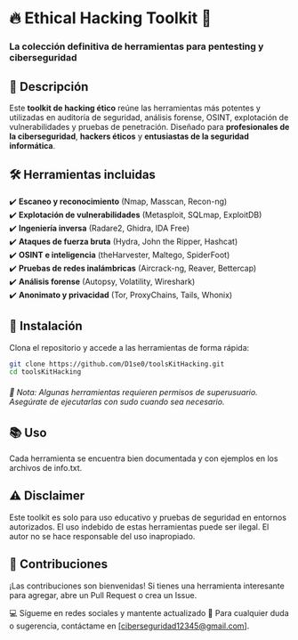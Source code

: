 # 🔥 Ethical Hacking Toolkit 🚀

### La colección definitiva de herramientas para pentesting y ciberseguridad

## 📌 Descripción
Este **toolkit de hacking ético** reúne las herramientas más potentes y utilizadas en auditoría de seguridad, análisis forense, OSINT, explotación de vulnerabilidades y pruebas de penetración. Diseñado para **profesionales de la ciberseguridad**, **hackers éticos** y **entusiastas de la seguridad informática**.

## 🛠️ Herramientas incluidas
✔️ **Escaneo y reconocimiento** (Nmap, Masscan, Recon-ng)  
✔️ **Explotación de vulnerabilidades** (Metasploit, SQLmap, ExploitDB)  
✔️ **Ingeniería inversa** (Radare2, Ghidra, IDA Free)  
✔️ **Ataques de fuerza bruta** (Hydra, John the Ripper, Hashcat)  
✔️ **OSINT e inteligencia** (theHarvester, Maltego, SpiderFoot)  
✔️ **Pruebas de redes inalámbricas** (Aircrack-ng, Reaver, Bettercap)  
✔️ **Análisis forense** (Autopsy, Volatility, Wireshark)  
✔️ **Anonimato y privacidad** (Tor, ProxyChains, Tails, Whonix)  

## 🚀 Instalación
Clona el repositorio y accede a las herramientas de forma rápida:  

```bash
git clone https://github.com/D1se0/toolsKitHacking.git
cd toolsKitHacking
```

###### 📌 Nota: Algunas herramientas requieren permisos de superusuario. Asegúrate de ejecutarlas con sudo cuando sea necesario.

## 📚 Uso
Cada herramienta se encuentra bien documentada y con ejemplos en los archivos de info.txt.

## ⚠️ Disclaimer
Este toolkit es solo para uso educativo y pruebas de seguridad en entornos autorizados.
El uso indebido de estas herramientas puede ser ilegal. El autor no se hace responsable del uso inapropiado.

## 🤝 Contribuciones
¡Las contribuciones son bienvenidas! Si tienes una herramienta interesante para agregar, abre un Pull Request o crea un Issue.

💻 Sígueme en redes sociales y mantente actualizado
📩 Para cualquier duda o sugerencia, contáctame en [ciberseguridad12345@gmail.com].

